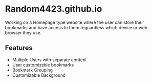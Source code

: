 # Random4423.github.io

Working on a Homepage type website where the user can store their bookmarks and have access to them reguardless which device or web browser they use. 

## Features
* Multiple Users with separate content
* User customizable bookmarks
* Bookmark Grouping
* Customizable Background

